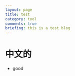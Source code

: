 ```yaml
---
layout: page
title: test
category: tool
comments: true
briefing: this is a test blog
---
```


# 中文的

* good
